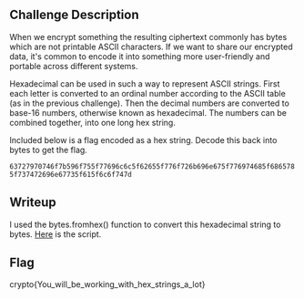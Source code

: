 ## Challenge Description
When we encrypt something the resulting ciphertext commonly has bytes which are not printable ASCII characters. If we want to share our encrypted data, it's common to encode it into something more user-friendly and portable across different systems.

Hexadecimal can be used in such a way to represent ASCII strings. First each letter is converted to an ordinal number according to the ASCII table (as in the previous challenge). Then the decimal numbers are converted to base-16 numbers, otherwise known as hexadecimal. The numbers can be combined together, into one long hex string.

Included below is a flag encoded as a hex string. Decode this back into bytes to get the flag.

`63727970746f7b596f755f77696c6c5f62655f776f726b696e675f776974685f6865785f737472696e67735f615f6c6f747d`


## Writeup
I used the bytes.fromhex() function to convert this hexadecimal string to bytes. [Here](hex.py) is the script.

## Flag
crypto{You_will_be_working_with_hex_strings_a_lot}
